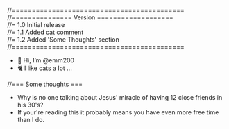 //===========================================<br>
//=============== Version ===================<br>
//= 1.0 Initial release<br>
//= 1.1 Added cat comment<br>
//= 1.2 Added 'Some Thoughts' section<br>
//===========================================<br>

- 👋 Hi, I’m @emm200
- 🐈 I like cats a lot ...

//=== Some thoughts ===<br>
- Why is no one talking about Jesus' miracle of having 12 close friends in his 30's?
- If your're reading this it probably means you have even more free time than I do.
